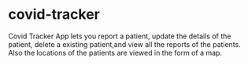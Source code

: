 # covid-tracker
Covid Tracker App lets you report a patient, update the details of the patient, delete a existing patient,and view all the reports of the patients. 
Also the locations of the patients are viewed in the form of a map.
